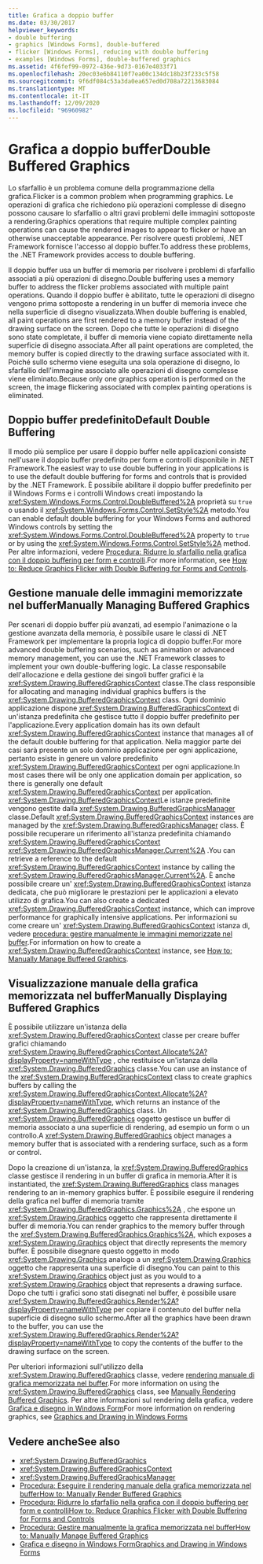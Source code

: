 ```yaml
---
title: Grafica a doppio buffer
ms.date: 03/30/2017
helpviewer_keywords:
- double buffering
- graphics [Windows Forms], double-buffered
- flicker [Windows Forms], reducing with double buffering
- examples [Windows Forms], double-buffered graphics
ms.assetid: 4f6fef99-0972-436e-9d73-0167e4033f71
ms.openlocfilehash: 20ec03e6b84110f7ea00c134dc18b23f233c5f58
ms.sourcegitcommit: 9f6df084c53a3da0ea657ed0d708a72213683084
ms.translationtype: MT
ms.contentlocale: it-IT
ms.lasthandoff: 12/09/2020
ms.locfileid: "96960982"
---
```

# <a name="double-buffered-graphics"></a><span data-ttu-id="d613a-102">Grafica a doppio buffer</span><span class="sxs-lookup"><span data-stu-id="d613a-102">Double Buffered Graphics</span></span>
<span data-ttu-id="d613a-103">Lo sfarfallio è un problema comune della programmazione della grafica.</span><span class="sxs-lookup"><span data-stu-id="d613a-103">Flicker is a common problem when programming graphics.</span></span> <span data-ttu-id="d613a-104">Le operazioni di grafica che richiedono più operazioni complesse di disegno possono causare lo sfarfallio o altri gravi problemi delle immagini sottoposte a rendering.</span><span class="sxs-lookup"><span data-stu-id="d613a-104">Graphics operations that require multiple complex painting operations can cause the rendered images to appear to flicker or have an otherwise unacceptable appearance.</span></span> <span data-ttu-id="d613a-105">Per risolvere questi problemi, .NET Framework fornisce l'accesso al doppio buffer.</span><span class="sxs-lookup"><span data-stu-id="d613a-105">To address these problems, the .NET Framework provides access to double buffering.</span></span>  
  
 <span data-ttu-id="d613a-106">Il doppio buffer usa un buffer di memoria per risolvere i problemi di sfarfallio associati a più operazioni di disegno.</span><span class="sxs-lookup"><span data-stu-id="d613a-106">Double buffering uses a memory buffer to address the flicker problems associated with multiple paint operations.</span></span> <span data-ttu-id="d613a-107">Quando il doppio buffer è abilitato, tutte le operazioni di disegno vengono prima sottoposte a rendering in un buffer di memoria invece che nella superficie di disegno visualizzata.</span><span class="sxs-lookup"><span data-stu-id="d613a-107">When double buffering is enabled, all paint operations are first rendered to a memory buffer instead of the drawing surface on the screen.</span></span> <span data-ttu-id="d613a-108">Dopo che tutte le operazioni di disegno sono state completate, il buffer di memoria viene copiato direttamente nella superficie di disegno associata.</span><span class="sxs-lookup"><span data-stu-id="d613a-108">After all paint operations are completed, the memory buffer is copied directly to the drawing surface associated with it.</span></span> <span data-ttu-id="d613a-109">Poiché sullo schermo viene eseguita una sola operazione di disegno, lo sfarfallio dell'immagine associato alle operazioni di disegno complesse viene eliminato.</span><span class="sxs-lookup"><span data-stu-id="d613a-109">Because only one graphics operation is performed on the screen, the image flickering associated with complex painting operations is eliminated.</span></span>  
  
## <a name="default-double-buffering"></a><span data-ttu-id="d613a-110">Doppio buffer predefinito</span><span class="sxs-lookup"><span data-stu-id="d613a-110">Default Double Buffering</span></span>  
 <span data-ttu-id="d613a-111">Il modo più semplice per usare il doppio buffer nelle applicazioni consiste nell'usare il doppio buffer predefinito per form e controlli disponibile in .NET Framework.</span><span class="sxs-lookup"><span data-stu-id="d613a-111">The easiest way to use double buffering in your applications is to use the default double buffering for forms and controls that is provided by the .NET Framework.</span></span> <span data-ttu-id="d613a-112">È possibile abilitare il doppio buffer predefinito per il Windows Forms e i controlli Windows creati impostando la <xref:System.Windows.Forms.Control.DoubleBuffered%2A> proprietà su `true` o usando il <xref:System.Windows.Forms.Control.SetStyle%2A> metodo.</span><span class="sxs-lookup"><span data-stu-id="d613a-112">You can enable default double buffering for your Windows Forms and authored Windows controls by setting the <xref:System.Windows.Forms.Control.DoubleBuffered%2A> property to `true` or by using the <xref:System.Windows.Forms.Control.SetStyle%2A> method.</span></span> <span data-ttu-id="d613a-113">Per altre informazioni, vedere [Procedura: Ridurre lo sfarfallio nella grafica con il doppio buffering per form e controlli](how-to-reduce-graphics-flicker-with-double-buffering-for-forms-and-controls.md).</span><span class="sxs-lookup"><span data-stu-id="d613a-113">For more information, see [How to: Reduce Graphics Flicker with Double Buffering for Forms and Controls](how-to-reduce-graphics-flicker-with-double-buffering-for-forms-and-controls.md).</span></span>  
  
## <a name="manually-managing-buffered-graphics"></a><span data-ttu-id="d613a-114">Gestione manuale delle immagini memorizzate nel buffer</span><span class="sxs-lookup"><span data-stu-id="d613a-114">Manually Managing Buffered Graphics</span></span>  
 <span data-ttu-id="d613a-115">Per scenari di doppio buffer più avanzati, ad esempio l'animazione o la gestione avanzata della memoria, è possibile usare le classi di .NET Framework per implementare la propria logica di doppio buffer.</span><span class="sxs-lookup"><span data-stu-id="d613a-115">For more advanced double buffering scenarios, such as animation or advanced memory management, you can use the .NET Framework classes to implement your own double-buffering logic.</span></span> <span data-ttu-id="d613a-116">La classe responsabile dell'allocazione e della gestione dei singoli buffer grafici è la <xref:System.Drawing.BufferedGraphicsContext> classe.</span><span class="sxs-lookup"><span data-stu-id="d613a-116">The class responsible for allocating and managing individual graphics buffers is the <xref:System.Drawing.BufferedGraphicsContext> class.</span></span> <span data-ttu-id="d613a-117">Ogni dominio applicazione dispone <xref:System.Drawing.BufferedGraphicsContext> di un'istanza predefinita che gestisce tutto il doppio buffer predefinito per l'applicazione.</span><span class="sxs-lookup"><span data-stu-id="d613a-117">Every application domain has its own default <xref:System.Drawing.BufferedGraphicsContext> instance that manages all of the default double buffering for that application.</span></span> <span data-ttu-id="d613a-118">Nella maggior parte dei casi sarà presente un solo dominio applicazione per ogni applicazione, pertanto esiste in genere un valore predefinito <xref:System.Drawing.BufferedGraphicsContext> per ogni applicazione.</span><span class="sxs-lookup"><span data-stu-id="d613a-118">In most cases there will be only one application domain per application, so there is generally one default <xref:System.Drawing.BufferedGraphicsContext> per application.</span></span> <span data-ttu-id="d613a-119"><xref:System.Drawing.BufferedGraphicsContext>Le istanze predefinite vengono gestite dalla <xref:System.Drawing.BufferedGraphicsManager> classe.</span><span class="sxs-lookup"><span data-stu-id="d613a-119">Default <xref:System.Drawing.BufferedGraphicsContext> instances are managed by the <xref:System.Drawing.BufferedGraphicsManager> class.</span></span> <span data-ttu-id="d613a-120">È possibile recuperare un riferimento all'istanza predefinita chiamando <xref:System.Drawing.BufferedGraphicsContext> <xref:System.Drawing.BufferedGraphicsManager.Current%2A> .</span><span class="sxs-lookup"><span data-stu-id="d613a-120">You can retrieve a reference to the default <xref:System.Drawing.BufferedGraphicsContext> instance by calling the <xref:System.Drawing.BufferedGraphicsManager.Current%2A>.</span></span> <span data-ttu-id="d613a-121">È anche possibile creare un' <xref:System.Drawing.BufferedGraphicsContext> istanza dedicata, che può migliorare le prestazioni per le applicazioni a elevato utilizzo di grafica.</span><span class="sxs-lookup"><span data-stu-id="d613a-121">You can also create a dedicated <xref:System.Drawing.BufferedGraphicsContext> instance, which can improve performance for graphically intensive applications.</span></span> <span data-ttu-id="d613a-122">Per informazioni su come creare un' <xref:System.Drawing.BufferedGraphicsContext> istanza di, vedere [procedura: gestire manualmente le immagini memorizzate nel buffer](how-to-manually-manage-buffered-graphics.md).</span><span class="sxs-lookup"><span data-stu-id="d613a-122">For information on how to create a <xref:System.Drawing.BufferedGraphicsContext> instance, see [How to: Manually Manage Buffered Graphics](how-to-manually-manage-buffered-graphics.md).</span></span>  
  
## <a name="manually-displaying-buffered-graphics"></a><span data-ttu-id="d613a-123">Visualizzazione manuale della grafica memorizzata nel buffer</span><span class="sxs-lookup"><span data-stu-id="d613a-123">Manually Displaying Buffered Graphics</span></span>  
 <span data-ttu-id="d613a-124">È possibile utilizzare un'istanza della <xref:System.Drawing.BufferedGraphicsContext> classe per creare buffer grafici chiamando <xref:System.Drawing.BufferedGraphicsContext.Allocate%2A?displayProperty=nameWithType> , che restituisce un'istanza della <xref:System.Drawing.BufferedGraphics> classe.</span><span class="sxs-lookup"><span data-stu-id="d613a-124">You can use an instance of the <xref:System.Drawing.BufferedGraphicsContext> class to create graphics buffers by calling the <xref:System.Drawing.BufferedGraphicsContext.Allocate%2A?displayProperty=nameWithType>, which returns an instance of the <xref:System.Drawing.BufferedGraphics> class.</span></span> <span data-ttu-id="d613a-125">Un <xref:System.Drawing.BufferedGraphics> oggetto gestisce un buffer di memoria associato a una superficie di rendering, ad esempio un form o un controllo.</span><span class="sxs-lookup"><span data-stu-id="d613a-125">A <xref:System.Drawing.BufferedGraphics> object manages a memory buffer that is associated with a rendering surface, such as a form or control.</span></span>  
  
 <span data-ttu-id="d613a-126">Dopo la creazione di un'istanza, la <xref:System.Drawing.BufferedGraphics> classe gestisce il rendering in un buffer di grafica in memoria.</span><span class="sxs-lookup"><span data-stu-id="d613a-126">After it is instantiated, the <xref:System.Drawing.BufferedGraphics> class manages rendering to an in-memory graphics buffer.</span></span> <span data-ttu-id="d613a-127">È possibile eseguire il rendering della grafica nel buffer di memoria tramite <xref:System.Drawing.BufferedGraphics.Graphics%2A> , che espone un <xref:System.Drawing.Graphics> oggetto che rappresenta direttamente il buffer di memoria.</span><span class="sxs-lookup"><span data-stu-id="d613a-127">You can render graphics to the memory buffer through the <xref:System.Drawing.BufferedGraphics.Graphics%2A>, which exposes a <xref:System.Drawing.Graphics> object that directly represents the memory buffer.</span></span> <span data-ttu-id="d613a-128">È possibile disegnare questo oggetto in modo <xref:System.Drawing.Graphics> analogo a un <xref:System.Drawing.Graphics> oggetto che rappresenta una superficie di disegno.</span><span class="sxs-lookup"><span data-stu-id="d613a-128">You can paint to this <xref:System.Drawing.Graphics> object just as you would to a <xref:System.Drawing.Graphics> object that represents a drawing surface.</span></span> <span data-ttu-id="d613a-129">Dopo che tutti i grafici sono stati disegnati nel buffer, è possibile usare <xref:System.Drawing.BufferedGraphics.Render%2A?displayProperty=nameWithType> per copiare il contenuto del buffer nella superficie di disegno sullo schermo.</span><span class="sxs-lookup"><span data-stu-id="d613a-129">After all the graphics have been drawn to the buffer, you can use the <xref:System.Drawing.BufferedGraphics.Render%2A?displayProperty=nameWithType> to copy the contents of the buffer to the drawing surface on the screen.</span></span>  
  
 <span data-ttu-id="d613a-130">Per ulteriori informazioni sull'utilizzo della <xref:System.Drawing.BufferedGraphics> classe, vedere [rendering manuale di grafica memorizzata nel buffer](how-to-manually-render-buffered-graphics.md).</span><span class="sxs-lookup"><span data-stu-id="d613a-130">For more information on using the <xref:System.Drawing.BufferedGraphics> class, see [Manually Rendering Buffered Graphics](how-to-manually-render-buffered-graphics.md).</span></span> <span data-ttu-id="d613a-131">Per altre informazioni sul rendering della grafica, vedere [Grafica e disegno in Windows Form](graphics-and-drawing-in-windows-forms.md)</span><span class="sxs-lookup"><span data-stu-id="d613a-131">For more information on rendering graphics, see [Graphics and Drawing in Windows Forms](graphics-and-drawing-in-windows-forms.md)</span></span>  
  
## <a name="see-also"></a><span data-ttu-id="d613a-132">Vedere anche</span><span class="sxs-lookup"><span data-stu-id="d613a-132">See also</span></span>

- <xref:System.Drawing.BufferedGraphics>
- <xref:System.Drawing.BufferedGraphicsContext>
- <xref:System.Drawing.BufferedGraphicsManager>
- [<span data-ttu-id="d613a-133">Procedura: Eseguire il rendering manuale della grafica memorizzata nel buffer</span><span class="sxs-lookup"><span data-stu-id="d613a-133">How to: Manually Render Buffered Graphics</span></span>](how-to-manually-render-buffered-graphics.md)
- [<span data-ttu-id="d613a-134">Procedura: Ridurre lo sfarfallio nella grafica con il doppio buffering per form e controlli</span><span class="sxs-lookup"><span data-stu-id="d613a-134">How to: Reduce Graphics Flicker with Double Buffering for Forms and Controls</span></span>](how-to-reduce-graphics-flicker-with-double-buffering-for-forms-and-controls.md)
- [<span data-ttu-id="d613a-135">Procedura: Gestire manualmente la grafica memorizzata nel buffer</span><span class="sxs-lookup"><span data-stu-id="d613a-135">How to: Manually Manage Buffered Graphics</span></span>](how-to-manually-manage-buffered-graphics.md)
- [<span data-ttu-id="d613a-136">Grafica e disegno in Windows Form</span><span class="sxs-lookup"><span data-stu-id="d613a-136">Graphics and Drawing in Windows Forms</span></span>](graphics-and-drawing-in-windows-forms.md)
